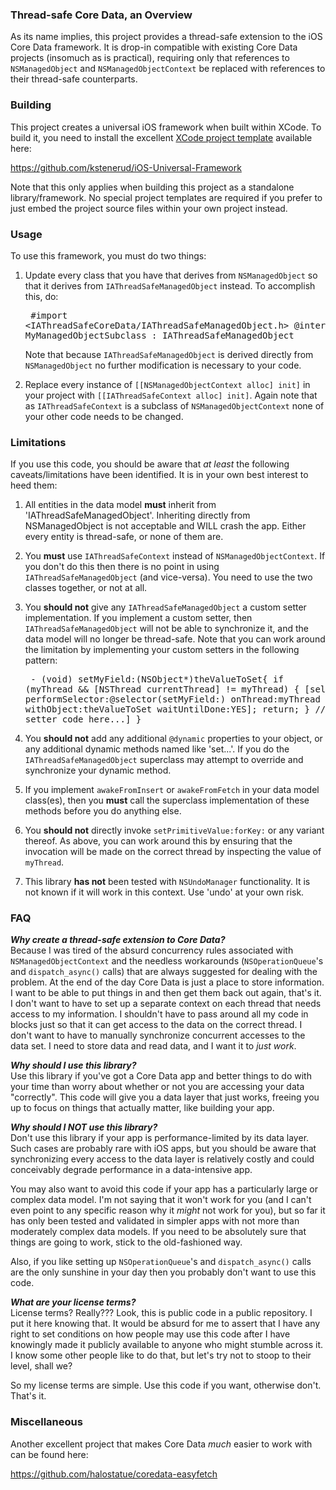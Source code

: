 ### Thread-safe Core Data, an Overview

As its name implies, this project provides a thread-safe extension to the iOS Core Data framework.  It is drop-in compatible with existing Core Data projects (insomuch as is practical), requiring only that references to `NSManagedObject` and `NSManagedObjectContext` be replaced with references to their thread-safe counterparts.


### Building

This project creates a universal iOS framework when built within XCode.  To build it, you need to install the excellent [XCode project template](https://github.com/kstenerud/iOS-Universal-Framework) available here:

https://github.com/kstenerud/iOS-Universal-Framework

Note that this only applies when building this project as a standalone library/framework.  No special project templates are required if you prefer to just embed the project source files within your own project instead. 


### Usage

To use this framework, you must do two things:

1.  Update every class that you have that derives from `NSManagedObject` so that it derives from `IAThreadSafeManagedObject` instead.  To accomplish this, do:<pre>
\#import &lt;IAThreadSafeCoreData/IAThreadSafeManagedObject.h&gt;
@interface MyManagedObjectSubclass : IAThreadSafeManagedObject</pre>  Note that because `IAThreadSafeManagedObject` is derived directly from `NSManagedObject` no further modification is necessary to your code.

2.  Replace every instance of `[[NSManagedObjectContext alloc] init]` in your project with `[[IAThreadSafeContext alloc] init]`.  Again note that as `IAThreadSafeContext` is a subclass of `NSManagedObjectContext` none of your other code needs to be changed.
    

### Limitations

If you use this code, you should be aware that *at least* the following caveats/limitations have been identified.  It is in your own best interest to heed them:

1.  All entities in the data model **must** inherit from 'IAThreadSafeManagedObject'.  Inheriting directly from NSManagedObject is not acceptable and WILL crash the app.  Either every entity is thread-safe, or none of them are.

2.  You **must** use `IAThreadSafeContext` instead of `NSManagedObjectContext`.  If you don't do this then there is no point in using `IAThreadSafeManagedObject` (and vice-versa).  You need to use the two classes together, or not at all.  

3.  You **should not** give any `IAThreadSafeManagedObject` a custom setter implementation.  If you implement a custom setter, then `IAThreadSafeManagedObject` will not be able to synchronize it, and the data model will no longer be thread-safe.  Note that you can work around the limitation by implementing your custom setters in the following pattern:<pre>
    \- (void) setMyField:(NSObject*)theValueToSet{
        if (myThread && [NSThread currentThread] != myThread) {
            [self performSelector:@selector(setMyField:) onThread:myThread withObject:theValueToSet waitUntilDone:YES];
            return;
        }
        //[your custom setter code here...]
    }</pre>

4.  You **should not** add any additional `@dynamic` properties to your object, or any additional dynamic methods named like 'set...'.  If you do the `IAThreadSafeManagedObject` superclass may attempt to override and synchronize your dynamic method.

5.  If you implement `awakeFromInsert` or `awakeFromFetch` in your data model class(es), then you **must** call the superclass implementation of these methods before you do anything else.

6.  You **should not** directly invoke `setPrimitiveValue:forKey:` or any variant thereof.  As above, you can work around this by ensuring that the invocation will be made on the correct thread by inspecting the value of `myThread`.

7.  This library **has not** been tested with `NSUndoManager` functionality.  It is not known if it will work in this context.  Use 'undo' at your own risk. 

### FAQ

**_Why create a thread-safe extension to Core Data?_**<br />
Because I was tired of the absurd concurrency rules associated with `NSManagedObjectContext` and the needless workarounds (`NSOperationQueue`'s and `dispatch_async()` calls) that are always suggested for dealing with the problem.  At the end of the day Core Data is just a place to store information.  I want to be able to put things in and then get them back out again, that's it.  I don't want to have to set up a separate context on each thread that needs access to my information.  I shouldn't have to pass around all my code in blocks just so that it can get access to the data on the correct thread.  I don't want to have to manually synchronize concurrent accesses to the data set.  I need to store data and read data, and I want it to _just work_.

**_Why should I use this library?_**<br />
Use this library if you've got a Core Data app and better things to do with your time than worry about whether or not you are accessing your data "correctly".  This code will give you a data layer that just works, freeing you up to focus on things that actually matter, like building your app.

**_Why should I NOT use this library?_**<br />
Don't use this library if your app is performance-limited by its data layer.  Such cases are probably rare with iOS apps, but you should be aware that synchronizing every access to the data layer is relatively costly and could conceivably degrade performance in a data-intensive app.  

You may also want to avoid this code if your app has a particularly large or complex data model.  I'm not saying that it won't work for you (and I can't even point to any specific reason why it _might_ not work for you), but so far it has only been tested and validated in simpler apps with not more than moderately complex data models.  If you need to be absolutely sure that things are going to work, stick to the old-fashioned way.

Also, if you like setting up `NSOperationQueue`'s and `dispatch_async()` calls are the only sunshine in your day then you probably don't want to use this code.

**_What are your license terms?_**<br />
License terms?  Really???  Look, this is public code in a public repository.  I put it here knowing that.  It would be absurd for me to assert that I have any right to set conditions on how people may use this code after I have knowingly made it publicly available to anyone who might stumble across it.  I know some other people like to do that, but let's try not to stoop to their level, shall we?

So my license terms are simple.  Use this code if you want, otherwise don't.  That's it.  


### Miscellaneous

Another excellent project that makes Core Data _much_ easier to work with can be found here:

https://github.com/halostatue/coredata-easyfetch
